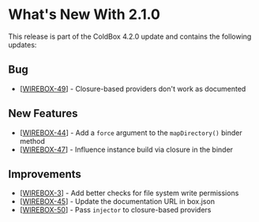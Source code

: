 # What's New With 2.1.0

This release is part of the ColdBox 4.2.0 update and contains the following updates:

## Bug

* \[[WIREBOX-49](https://ortussolutions.atlassian.net/browse/WIREBOX-49)\] -         Closure-based providers don't work as documented

## New Features

* \[[WIREBOX-44](https://ortussolutions.atlassian.net/browse/WIREBOX-44)\] -         Add a `force` argument to the `mapDirectory()` binder method
* \[[WIREBOX-47](https://ortussolutions.atlassian.net/browse/WIREBOX-47)\] -         Influence instance build via closure in the binder

## Improvements

* \[[WIREBOX-3](https://ortussolutions.atlassian.net/browse/WIREBOX-3)\] -         Add better checks for file system write permissions
* \[[WIREBOX-45](https://ortussolutions.atlassian.net/browse/WIREBOX-45)\] -         Update the documentation URL in box.json
* \[[WIREBOX-50](https://ortussolutions.atlassian.net/browse/WIREBOX-50)\] -         Pass `injector` to closure-based providers
